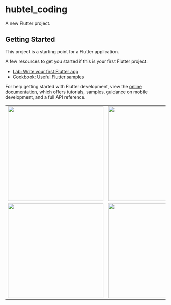 # hubtel_coding

A new Flutter project.

## Getting Started

This project is a starting point for a Flutter application.

A few resources to get you started if this is your first Flutter project:

- [Lab: Write your first Flutter app](https://docs.flutter.dev/get-started/codelab)
- [Cookbook: Useful Flutter samples](https://docs.flutter.dev/cookbook)

For help getting started with Flutter development, view the
[online documentation](https://docs.flutter.dev/), which offers tutorials,
samples, guidance on mobile development, and a full API reference.

<table border="0">

  <tr>
     <td>
<img src ="https://github.com/derrique12/hubtel-coding-challenge-repo/assets/42379936/39686594-07a0-4b4d-9db6-d986475ef1c5" width="300"/>
    </td>
  <td>
<img src ="https://github.com/derrique12/hubtel-coding-challenge-repo/assets/42379936/2b263c85-0f82-4238-993b-0946ef014ff6" width="300"/>
    </td>
     <td>
<img src ="https://github.com/derrique12/hubtel-coding-challenge-repo/assets/42379936/ca77bc26-afe4-40a0-8056-d426305be93a"  width="300"/
       </td>
    </tr>

  <tr>
     <td>
<img src ="https://github.com/derrique12/hubtel-coding-challenge-repo/assets/42379936/bdfa1f27-e819-431a-bed2-75a3fae9a8da" width="300"/>
    </td>
  <td>
<img src ="https://github.com/derrique12/hubtel-coding-challenge-repo/assets/42379936/9d63023b-c17f-4196-b525-a3d5ed8b6262" width="300"/>
    </td>
     <td>
<img src ="https://github.com/derrique12/hubtel-coding-challenge-repo/assets/42379936/c5cf7017-fb7b-4e7f-a447-58a2d443daa6"  width="300"/
       </td>
    </tr>

</table>





